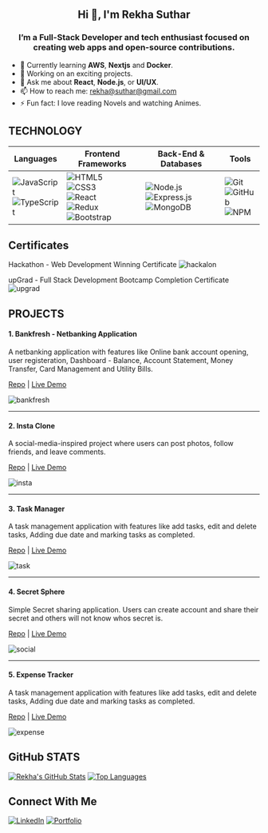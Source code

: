 <h2 align="center">Hi 👋, I'm Rekha Suthar</h1>
<h3 align="center">I’m a Full-Stack Developer and tech enthusiast focused on creating web apps and open-source contributions.</h3>


- 🌱 Currently learning **AWS**, **Nextjs** and **Docker**.
- 🔭 Working on an exciting projects.
- 💬 Ask me about **React**, **Node.js**, or **UI/UX**.
- 📫 How to reach me: [rekha@suthar@gmail.com](mailto:rekha@suthar@gmail.com)
- ⚡ Fun fact: I love reading Novels and watching Animes.

<h2>TECHNOLOGY</h2>

| **Languages**                                                                                                                                                                             | **Frontend Frameworks**                                                                                                                                                                                                                                                                             | **Back-End & Databases**                                                                                                                                                                                                | **Tools**                                                                                                                                                             |
| ------------------------------------------------------------------------------------------------------------------------------------------------------------------------------------------ | --------------------------------------------------------------------------------------------------------------------------------------------------------------------------------------------------------------------------------------------------------------------------------------------------- | ------------------------------------------------------------------------------------------------------------------------------------------------------------------------------------------------------------------------ | --------------------------------------------------------------------------------------------------------------------------------------------------------------------- |
| ![JavaScript](https://img.shields.io/badge/JavaScript-F7DF1E?style=flat&logo=javascript&logoColor=000)<br> ![TypeScript](https://img.shields.io/badge/TypeScript-3178C6?style=flat&logo=typescript&logoColor=fff) | ![HTML5](https://img.shields.io/badge/HTML5-E34F26?style=flat&logo=html5&logoColor=fff)<br> ![CSS3](https://img.shields.io/badge/CSS3-1572B6?style=flat&logo=css3&logoColor=fff)<br> ![React](https://img.shields.io/badge/React-61DAFB?style=flat&logo=react&logoColor=000)<br> ![Redux](https://img.shields.io/badge/Redux-764ABC?style=flat&logo=redux&logoColor=white)<br> ![Bootstrap](https://img.shields.io/badge/Bootstrap-563D7C?style=flat&logo=bootstrap&logoColor=white) | ![Node.js](https://img.shields.io/badge/Node.js-339933?style=flat&logo=node.js&logoColor=fff)<br> ![Express.js](https://img.shields.io/badge/Express.js-000000?style=flat&logo=express&logoColor=fff)<br> ![MongoDB](https://img.shields.io/badge/MongoDB-47A248?style=flat&logo=mongodb&logoColor=fff) | ![Git](https://img.shields.io/badge/Git-F05032?style=flat&logo=git&logoColor=fff)<br> ![GitHub](https://img.shields.io/badge/GitHub-181717?style=flat&logo=github&logoColor=fff)<br> ![NPM](https://img.shields.io/badge/npm-CB3837?style=flat&logo=npm&logoColor=fff) |

<h2>Certificates</h2>

Hackathon - Web Development Winning Certificate
![hackalon](https://github.com/user-attachments/assets/a02db644-a79d-4886-8ae1-2787dffd7323)

upGrad - Full Stack Development Bootcamp Completion Certificate
![upgrad](https://github.com/user-attachments/assets/dffe76d5-8cb2-454e-8c91-d5e89ab2772f)

<h2>PROJECTS</h2>

<h4>1. Bankfresh - Netbanking Application </h4>
<p>A netbanking application with features like Online bank account opening, user registeration, Dashboard - Balance, Account Statement, Money Transfer, Card Management and Utility Bills.</p>

<a href="https://github.com/rekha0suthar/bankfresh" target="blank">Repo</a> | <a href="https://bankfresh-netbanking.vercel.app/" target="blank">Live Demo</a>


![bankfresh](https://github.com/user-attachments/assets/03aadc66-a7a0-4dd0-890b-5189af4631dc)

---

<h4>2. Insta Clone </h4>
<p>A social-media-inspired project where users can post photos, follow friends, and leave comments.</p>

<a href="https://github.com/rekha0suthar/insta-clone" target="blank">Repo</a> | <a href="https://insta-clone-eight-jade.vercel.app/" target="blank">Live Demo</a>

![insta](https://github.com/user-attachments/assets/1d120538-38ed-4d03-b66b-182cd04e1af8)


---
<h4>3. Task Manager </h4>
<p>A task management application with features like add tasks, edit and delete tasks, Adding due date and marking tasks as completed.</p>

<a href="https://github.com/rekha0suthar/task-manager/" target="blank">Repo</a> | <a href="https://taskify-two-umber.vercel.app/" target="blank">Live Demo</a>

![task](https://github.com/user-attachments/assets/f766f956-475d-4648-835e-8f4cc1039781)

---

<h4>4.  Secret Sphere </h4>
<p>Simple Secret sharing application. Users can create account and share their secret and others will not know whos secret is.</p>

<a href="https://github.com/rekha0suthar/secret-sphere" target="blank">Repo</a> | <a href="https://secret-sphere.vercel.app/" target="blank">Live Demo</a>

![social](https://github.com/user-attachments/assets/86becf53-0825-4d1c-a4eb-0c3ace61a887)


---

<h4>5. Expense Tracker</h4>
<p>A task management application with features like add tasks, edit and delete tasks, Adding due date and marking tasks as completed.</p>

<a href="https://github.com/rekha0suthar/expense-trackor/" target="blank">Repo</a> | <a href="https://expense-tracker-app-pearl-ten.vercel.app/" target="blank">Live Demo</a>

![expense](https://github.com/user-attachments/assets/d8b37f91-ebda-4d10-8423-8166145edc85)


<h2>GitHub STATS</h2>

[![Rekha's GitHub Stats](https://github-readme-stats.vercel.app/api?username=rekha0suthar&show_icons=true)](https://github.com/rekha0suthar)
[![Top Languages](https://github-readme-stats.vercel.app/api/top-langs/?username=rekha0suthar&layout=compact)](https://github.com/rekha0suthar)


<h2>Connect With Me</h2>

[![LinkedIn](https://img.shields.io/badge/LinkedIn-Connect-blue)](https://www.linkedin.com/in/rekha0suthar/)
[![Portfolio](https://img.shields.io/badge/Portfolio-Visit-blueviolet)](https://rekha-suthar-portfolio.netlify.app/)

